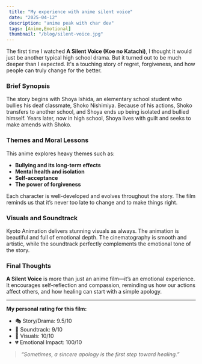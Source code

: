 ```yaml
---
 title: "My experience with anime silent voice"
 date: "2025-04-12"
 description: "anime peak with char dev"
 tags: [Anime,Emotional]
 thumbnail: "/blog/silent-voice.jpg"
---
```


The first time I watched **A Silent Voice (Koe no Katachi)**, I thought it would just be another typical high school drama. But it turned out to be much deeper than I expected. It's a touching story of regret, forgiveness, and how people can truly change for the better.

### Brief Synopsis

The story begins with Shoya Ishida, an elementary school student who bullies his deaf classmate, Shoko Nishimiya. Because of his actions, Shoko transfers to another school, and Shoya ends up being isolated and bullied himself. Years later, now in high school, Shoya lives with guilt and seeks to make amends with Shoko.

### Themes and Moral Lessons

This anime explores heavy themes such as:

- **Bullying and its long-term effects**
- **Mental health and isolation**
- **Self-acceptance**
- **The power of forgiveness**

Each character is well-developed and evolves throughout the story. The film reminds us that it’s never too late to change and to make things right.

### Visuals and Soundtrack

Kyoto Animation delivers stunning visuals as always. The animation is beautiful and full of emotional depth. The cinematography is smooth and artistic, while the soundtrack perfectly complements the emotional tone of the story.

### Final Thoughts

**A Silent Voice** is more than just an anime film—it’s an emotional experience. It encourages self-reflection and compassion, reminding us how our actions affect others, and how healing can start with a simple apology.

---

**My personal rating for this film:**

- 🎭 Story/Drama: 9.5/10
- 🎵 Soundtrack: 9/10
- 🎨 Visuals: 10/10
- 💔 Emotional Impact: 100/10

> _“Sometimes, a sincere apology is the first step toward healing.”_
